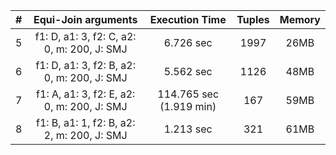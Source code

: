 | # |             Equi-Join arguments             |     Execution Time      | Tuples | Memory ||:-:|:-------------------------------------------:|:-----------------------:|:------:|:------:|| 5 | f1: D, a1:  3, f2: C, a2: 0, m: 200, J: SMJ |        6.726 sec        |  1997  |  26MB  || 6 | f1: D, a1:  3, f2: B, a2: 0, m: 200, J: SMJ |        5.562 sec        |  1126  |  48MB  || 7 | f1: A, a1:  3, f2: E, a2: 0, m: 200, J: SMJ | 114.765 sec (1.919 min) |  167   |  59MB  || 8 | f1: B, a1:  1, f2: B, a2: 2, m: 200, J: SMJ |        1.213 sec        |  321   |  61MB  |